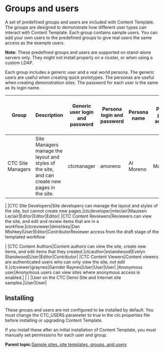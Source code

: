 # Groups and users

A set of predefined groups and users are included with Content Template. The groups are designed to demonstrate how different user types can interact with Content Template. Each group contains sample users. You can add your own users to the predefined groups to give real users the same access as the example users.

**Note:** These predefined groups and users are supported on stand-alone servers only. They might not install properly on a cluster, or when using a custom LDAP.

Each group includes a generic user and a real world persona. The generic users are useful when creating quick prototypes. The personas are useful when creating demonstration sites. The password for each user is the same as its login name.

|Group|Description|Generic user login and password|Persona login and password|Persona name|Portal page access|CTC Demo and Content library access|Design and Process library access|
|-----|-----------|-------------------------------|--------------------------|------------|------------------|-----------------------------------|---------------------------------|
|CTC Site Managers|Site Managers manage the layout and styles of the site, and can create new pages in the site.|ctcmanager|amoreno|Al Moreno|Manager|Manager|ManagerReviewer access from the draft stage of the templated workflow

|
|CTC Site Developers|Site developers can manage the layout and styles of the site, but cannot create new pages.|ctcdeveloper|mleclair|Maureen Leclair|Editor|Editor|Editor|
|CTC Content Reviewers|Reviewers can view the site, and edit and review items that are in a workflow.|ctcreviewer|dmishkey|Dan Mishkey|User|Editor|ContributorReviewer access from the draft stage of the templated workflow

|
|CTC Content Authors|Content authors can view the site, create new items, and edit items that they created.|ctcauthor|estandwood|Evelyn Standwood|User|Editor|Contributor|
|CTC Content Viewers|Content viewers are authenticated users who can only view the site, not edit it.|ctcviewer|graynes|Garnder Raynes|User|User|User|
|Anonymous user|Anonymous users can view sites where anonymous access is enabled.| | | |User on the CTC Demo Site and Internet site samples.|User|User|

## Installing

These groups and users are not configured to be installed by default. You must change the CTC\_USERS parameter to true in the ctc.properties file before installing or upgrading Content Template.

If you install these after an initial installation of Content Template, you must manually set permissions for each user and group.

**Parent topic:**[Sample sites, site templates, groups, and users](../ctc/ctc-assets-sample-sites.md)

